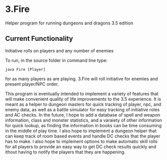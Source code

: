 # 3.Fire
Helper program for running dungeons and dragons 3.5 edition

## Current Functionality

Initiative rolls on players and any number of enemies

To run, in the source folder in command line type:
```
java Fire [Player]
```
for as many players as are playing. 3.Fire will roll initiative for enemies and present player/NPC order.

This program is eventually intended to implement a variety of features that will make convenient quality of life improvements to the 3.5 experience.  It is meant as a helper to dungeon masters for quick tracking of player, npc, and enemy data, as well as a battle simulator for easy tracking of initiative roles and AC checks.  In the future, I hope to add a database of spell and weapon information, class and monster statistics, and a varaiety of other information for quick lookup, as finding the information in books can be time consuming in the middle of play time.  I also hope to implement a dungeon helper that can keep track of room based events and handle DC checks that the player has to make.  I also hope to implement options to make automatic skill rolls for all players to provide an easy way to get DC check results quickly and ithout having to notify the players that they are happening.
